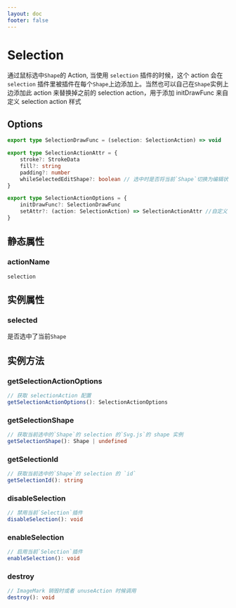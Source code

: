 ```yaml
---
layout: doc
footer: false
---
```


# Selection

通过鼠标选中`Shape`的 Action, 当使用 `selection` 插件的时候，这个 action 会在 `selection` 插件里被插件在每个`Shape`上边添加上。当然也可以自己在`Shape`实例上边添加此 action 来替换掉之前的 selection action，用于添加 initDrawFunc 来自定义 selection action 样式

## Options

```ts
export type SelectionDrawFunc = (selection: SelectionAction) => void

export type SelectionActionAttr = {
	stroke?: StrokeData
	fill?: string
	padding?: number
	whileSelectedEditShape?: boolean // 选中时是否将当前`Shape`切换为编辑状态
}

export type SelectionActionOptions = {
	initDrawFunc?: SelectionDrawFunc
	setAttr?: (action: SelectionAction) => SelectionActionAttr //自定义 selection action 的属性
}
```

## 静态属性

### actionName

`selection`

## 实例属性

### selected

是否选中了当前`Shape`

## 实例方法

### getSelectionActionOptions

```ts
// 获取 selectionAction 配置
getSelectionActionOptions(): SelectionActionOptions
```

### getSelectionShape

```ts
// 获取当前选中的`Shape`的 selection 的`Svg.js`的 shape 实例
getSelectionShape(): Shape | undefined
```

### getSelectionId

```ts
// 获取当前选中的`Shape`的 selection 的 `id`
getSelectionId(): string
```

### disableSelection

```ts
// 禁用当前`Selection`插件
disableSelection(): void
```

### enableSelection

```ts
// 启用当前`Selection`插件
enableSelection(): void
```

### destroy

```ts
// ImageMark 销毁时或者 unuseAction 时候调用
destroy(): void
```
